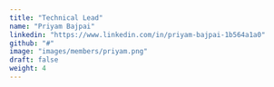 ```yaml
---
title: "Technical Lead"
name: "Priyam Bajpai"
linkedin: "https://www.linkedin.com/in/priyam-bajpai-1b564a1a0"
github: "#"
image: "images/members/priyam.png"
draft: false
weight: 4
---
```

